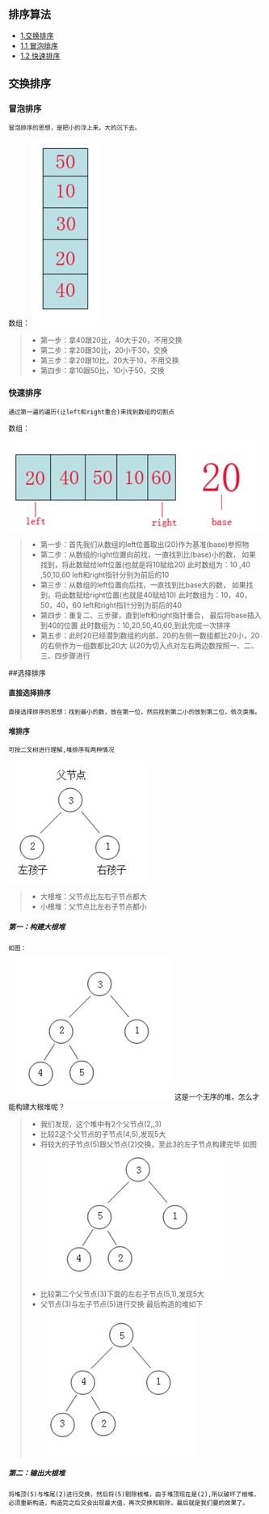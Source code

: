 排序算法
------
* [1.交换排序](#1) 
 * [1.1 冒泡排序](#1.1)
 * [1.2 快速排序](#1.2)

    
<h2 id="1"> 交换排序 </h2>

#### <h3 id="1.1">冒泡排序</h3>
    冒泡排序的思想，是把小的浮上来，大的沉下去。
数组：
![cmd-markdown-logo](/img/bubble.png)


>* 第一步：拿40跟20比，40大于20，不用交换
>* 第二步：拿20跟30比，20小于30，交换
>* 第三步：拿20跟10比，20大于10，不用交换
>* 第四步：拿10跟50比，10小于50，交换

#### <h3 id="1.2">快速排序</h3>
    通过第一遍的遍历(让left和right重合)来找到数组的切割点
数组：

![cmd-markdown-logo](/img/quick.png)

>* 第一步：首先我们从数组的left位置取出(20)作为基准(base)参照物
>* 第二步：从数组的right位置向前找，一直找到比(base)小的数，
    如果找到，将此数赋给left位置(也就是将10赋给20)
    此时数组为：10 ,40 ,50,10,60
    left和right指针分别为前后的10
>* 第三步：从数组的left位置向后找，一直找到比base大的数，
    如果找到，将此数赋给right位置(也就是40赋给10)
    此时数组为：10，40，50，40，60
    left和right指针分别为前后的40
>* 第四步：重复二、三步骤，直到left和right指针重合，
    最后将base插入到40的位置
    此时数组为：10,20,50,40,60,到此完成一次排序
>* 第五步：此时20已经潜到数组的内部，20的左侧一数组都比20小，20的右侧作为一组数都比20大
    以20为切入点对左右两边数按照一、二、三、四步骤进行
   
##选择排序
#### 直接选择排序
    直接选择排序的思想：找到最小的数，放在第一位，然后找到第二小的放到第二位，依次类推。
    
#### 堆排序
    可按二叉树进行理解,堆排序有两种情况
![cmd-markdown-logo](/img/heap/heap1.png)

>*  大根堆：父节点比左右子节点都大
>*  小根堆：父节点比左右子节点都小
    
##### 第一：构建大根堆
    如图：
![cmd-markdown-logo](/img/heap/heap2.png)
    这是一个无序的堆，怎么才能构建大根堆呢？
> * 我们发现，这个堆中有2个父节点(2,,3) 
> * 比较2这个父节点的子节点(4,5),发现5大
> * 将较大的子节点(5)跟父节点(2)交换，至此3的左子节点构建完毕
    如图  ![cmd-markdown-logo](/img/heap/heap3.png)
> * 比较第二个父节点(3)下面的左右子节点(5,1),发现5大
> * 父节点(3)与左子节点(5)进行交换
    最后构造的堆如下  ![cmd-markdown-logo](/img/heap/heap4.png)

##### 第二：输出大根堆
    将堆顶(5)与堆尾(2)进行交换，然后将(5)剔除根堆，由于堆顶现在是(2),所以破坏了根堆，必须重新构造，构造完之后又会出现最大值，再次交换和剔除，最后就是我们要的效果了。


